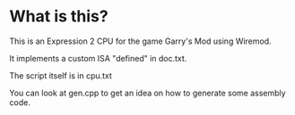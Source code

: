 # What is this?
This is an Expression 2 CPU for the game Garry's Mod using Wiremod.

It implements a custom ISA "defined" in doc.txt.

The script itself is in cpu.txt

You can look at gen.cpp to get an idea on how to generate some assembly code.
